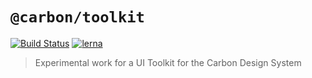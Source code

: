 # `@carbon/toolkit`

[![Build Status](https://travis-ci.org/carbon-design-system/toolkit.svg?branch=master)](https://travis-ci.org/carbon-design-system/toolkit)
[![lerna](https://img.shields.io/badge/maintained%20with-lerna-cc00ff.svg)](https://lernajs.io/)

> Experimental work for a UI Toolkit for the Carbon Design System
